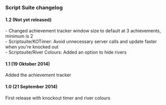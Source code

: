 <h3>Script Suite changelog</h3>

<h4>1.2 (Not yet released)</h3>
<p>- Changed achievement tracker window size to default at 3 achievements, minimum is 2<br />
- Scriptsuite/KOTimer: Avoid unnecessary server calls and update faster when you're knocked out<br />
- Scriptsuite/River Colours: Added an option to hide rivers</p>

<h4>1.1 (19 Oktober 2014)</h3>
<p>Added the achievement tracker</p>

<h4>1.0 (21 September 2014)</h4>
<p>First release with knockout timer and river colours</p>